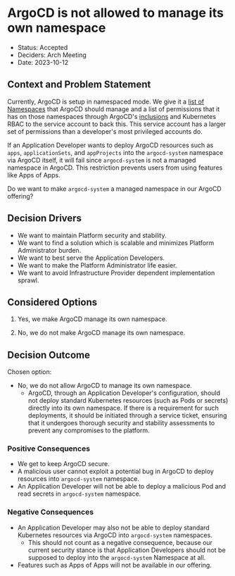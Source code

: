 # ArgoCD is not allowed to manage its own namespace

- Status: Accepted
- Deciders: Arch Meeting
- Date: 2023-10-12

## Context and Problem Statement

Currently, ArgoCD is setup in namespaced mode.
We give it a [list of Namespaces](https://argo-cd.readthedocs.io/en/stable/operator-manual/declarative-setup/#clusters) that ArgoCD should manage and a list of permissions that it has on those namespaces through ArgoCD's [inclusions](https://argo-cd.readthedocs.io/en/stable/operator-manual/declarative-setup/#resource-exclusioninclusion) and Kubernetes RBAC to the service account to back this.
This service account has a larger set of permissions than a developer's most privileged accounts do.

If an Application Developer wants to deploy ArgoCD resources such as `apps`, `applicationSets`, and `appProjects` into the `argocd-system` namespace via ArgoCD itself, it will fail since `argocd-system` is not a managed namespace in ArgoCD. This restriction prevents users from using features like Apps of Apps.

Do we want to make `argocd-system` a managed namespace in our ArgoCD offering?

## Decision Drivers

- We want to maintain Platform security and stability.
- We want to find a solution which is scalable and minimizes Platform Administrator burden.
- We want to best serve the Application Developers.
- We want to make the Platform Administrator life easier.
- We want to avoid Infrastructure Provider dependent implementation sprawl.

## Considered Options

1. Yes, we make ArgoCD manage its own namespace.

1. No, we do not make ArgoCD manage its own namespace.

## Decision Outcome

Chosen option:

- No, we do not allow ArgoCD to manage its own namespace.
    - ArgoCD, through an Application Developer's configuration, should not deploy standard Kubernetes resources (such as Pods or secrets) directly into its own namespace. If there is a requirement for such deployments, it should be initiated through a service ticket, ensuring that it undergoes thorough security and stability assessments to prevent any compromises to the platform.

### Positive Consequences

- We get to keep ArgoCD secure.
- A malicious user cannot exploit a potential bug in ArgoCD to deploy resources into `argocd-system` namespace.
- An Application Developer will not be able to deploy a malicious Pod and read secrets in `argocd-system` namespace.

### Negative Consequences

- An Application Developer may also not be able to deploy standard Kubernetes resources via ArgoCD into `argocd-system` namespaces.
    - This should not count as a negative consequence, because our current security stance is that Application Developers should not be supposed to deploy into the `argocd-system` Namespace at all.
- Features such as Apps of Apps will not be available in our offering.
